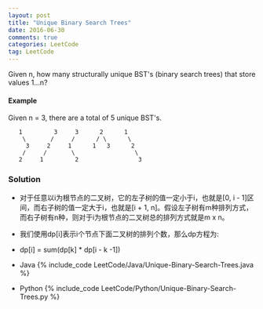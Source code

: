 ```yaml
---
layout: post
title: "Unique Binary Search Trees"
date: 2016-06-30
comments: true
categories: LeetCode
tag: LeetCode
---
```


Given n, how many structurally unique BST's (binary search trees) that store values 1...n?

#### Example
Given n = 3, there are a total of 5 unique BST's.

```
   1         3     3      2      1
    \       /     /      / \      \
     3     2     1      1   3      2
    /     /       \                 \
   2     1         2                 3
```

<!--more-->
### Solution
* 对于任意以i为根节点的二叉树，它的左子树的值一定小于i，也就是[0, i - 1]区间，而右子树的值一定大于i，也就是[i + 1, n]。假设左子树有m种排列方式，而右子树有n种，则对于i为根节点的二叉树总的排列方式就是m x n。

* 我们使用dp[i]表示i个节点下面二叉树的排列个数，那么dp方程为:

* dp[i] = sum(dp[k] * dp[i - k -1])

* Java
{% include_code LeetCode/Java/Unique-Binary-Search-Trees.java %}


* Python
{% include_code LeetCode/Python/Unique-Binary-Search-Trees.py %}
